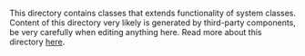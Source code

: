 This directory contains classes that extends functionality of system classes.
Content of this directory very likely is generated by third-party components, be very carefully when editing anything here.
Read more about this directory [here](/docs/System-classes-extension.md).
